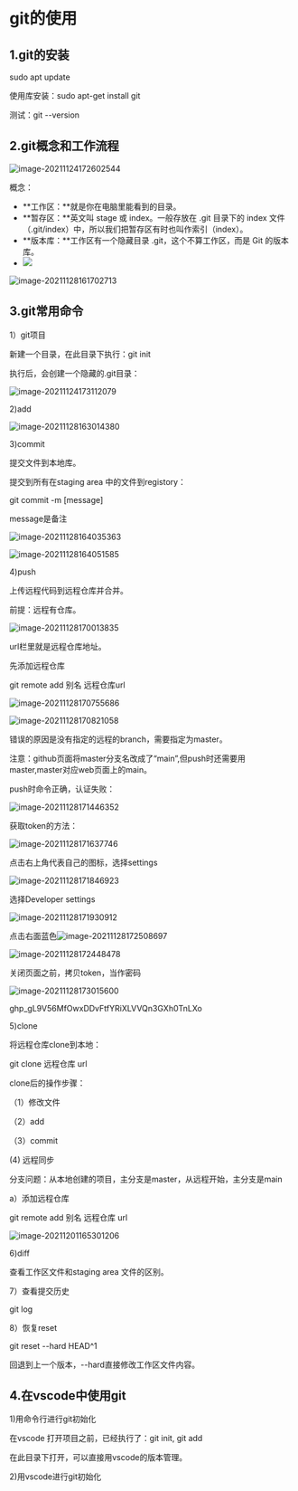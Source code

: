 # git的使用

## 1.git的安装

sudo apt update

使用库安装：sudo apt-get install git

测试：git --version

## 2.git概念和工作流程

![image-20211124172602544](image-20211124172602544.png)

概念：

- **工作区：**就是你在电脑里能看到的目录。
- **暂存区：**英文叫 stage 或 index。一般存放在  .git 目录下的 index 文件（.git/index）中，所以我们把暂存区有时也叫作索引（index）。
- **版本库：**工作区有一个隐藏目录 .git，这个不算工作区，而是 Git 的版本库。
- ![](image-20211128161552600.png)

![image-20211128161702713](image-20211128161702713.png)

## 3.git常用命令

1）git项目

新建一个目录，在此目录下执行：git init 

执行后，会创建一个隐藏的.git目录：

![image-20211124173112079](image-20211124173112079.png)

2)add

![image-20211128163014380](image-20211128163014380.png)

3)commit

提交文件到本地库。

提交到所有在staging area 中的文件到registory：

git commit -m [message]

message是备注

![image-20211128164035363](image-20211128164035363.png)

![image-20211128164051585](image-20211128164051585.png)

4)push

上传远程代码到远程仓库并合并。

前提：远程有仓库。

![image-20211128170013835](image-20211128170013835.png)

url栏里就是远程仓库地址。

先添加远程仓库

git remote add 别名 远程仓库url

![image-20211128170755686](image-20211128170755686.png)

![image-20211128170821058](image-20211128170821058.png)

错误的原因是没有指定的远程的branch，需要指定为master。

注意：github页面将master分支名改成了“main”,但push时还需要用master,master对应web页面上的main。

push时命令正确，认证失败：

![image-20211128171446352](image-20211128171446352.png)

获取token的方法：

![image-20211128171637746](image-20211128171637746.png)

点击右上角代表自己的图标，选择settings

![image-20211128171846923](image-20211128171846923.png)

选择Developer settings

![image-20211128171930912](image-20211128171930912.png)

点击右面蓝色![image-20211128172508697](image-20211128172508697.png)



![image-20211128172448478](image-20211128172448478.png)

关闭页面之前，拷贝token，当作密码

![image-20211128173015600](image-20211128173015600.png)

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

5)clone 

将远程仓库clone到本地：

git clone 远程仓库 url

clone后的操作步骤：

（1）修改文件

（2）add

（3）commit

(4) 远程同步

分支问题：从本地创建的项目，主分支是master，从远程开始，主分支是main

a）添加远程仓库

git remote add 别名 远程仓库 url

![image-20211201165301206](image-20211201165301206.png)

6)diff

查看工作区文件和staging area 文件的区别。

7）查看提交历史

git log

8）恢复reset

 git reset --hard HEAD^1

回退到上一个版本，--hard直接修改工作区文件内容。

## 4.在vscode中使用git

1)用命令行进行git初始化

在vscode 打开项目之前，已经执行了：git init, git add

在此目录下打开，可以直接用vscode的版本管理。

2)用vscode进行git初始化
